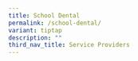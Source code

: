 ```yaml
---
title: School Dental
permalink: /school-dental/
variant: tiptap
description: ""
third_nav_title: Service Providers
---
```

